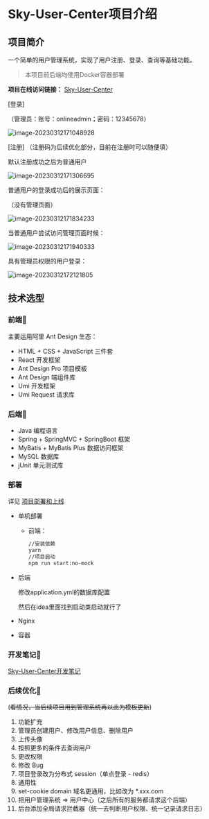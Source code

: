 # Sky-User-Center项目介绍

## 项目简介

一个简单的用户管理系统，实现了用户注册、登录、查询等基础功能。

>  本项目前后端均使用Docker容器部署

**项目在线访问链接：** [Sky-User-Center](http://skyuc.twintea.top)



[登录]

（管理员：账号：onlineadmin；密码：12345678）

![image-20230312171048928](https://img.twintea.top/Projects_Notes/sky-user-center-readme/202303121800164.png)



[注册] （注册码为后续优化部分，目前在注册时可以随便填）

默认注册成功之后为普通用户

![image-20230312171306695](https://img.twintea.top/Projects_Notes/sky-user-center-readme/202303121800165.png)



普通用户的登录成功后的展示页面：

（没有管理页面）

![image-20230312171834233](https://img.twintea.top/Projects_Notes/sky-user-center-readme/202303121800166.png)



当普通用户尝试访问管理页面时候：

![image-20230312171940333](https://img.twintea.top/Projects_Notes/sky-user-center-readme/202303121800167.png)





具有管理员权限的用户登录：

![image-20230312172121805](https://img.twintea.top/Projects_Notes/sky-user-center-readme/202303121800168.png)





## 技术选型

### 前端🐜

主要运用阿里 Ant Design 生态：



- HTML + CSS + JavaScript 三件套
- React 开发框架
- Ant Design Pro 项目模板
- Ant Design 端组件库
- Umi 开发框架
- Umi Request 请求库



### 后端🍃

- Java 编程语言
- Spring + SpringMVC + SpringBoot 框架
- MyBatis + MyBatis Plus 数据访问框架
- MySQL 数据库
- jUnit 单元测试库



### 部署

详见
[项目部署和上线](https://blog.twintea.top/posts/6e6359df.html)


- 单机部署

    - 前端：

      ```bash
      //安装依赖
      yarn
      //项目启动
      npm run start:no-mock
      ```



- 后端

  修改application.yml的数据库配置

  然后在idea里面找到启动类启动就行了



- Nginx

- 容器



### 开发笔记🤔

[Sky-User-Center开发笔记](https://blog.twintea.top/posts/8036cfa7.html)



### 后续优化🤭

(~~看情况，当后续项目用到管理系统再以此为模板更新~~)

1. 功能扩充
1. 管理员创建用户、修改用户信息、删除用户
2. 上传头像
3. 按照更多的条件去查询用户
4. 更改权限
2. 修改 Bug
3. 项目登录改为分布式 session（单点登录 - redis）
4. 通用性
1. set-cookie domain 域名更通用，比如改为 *.xxx.com
2. 把用户管理系统 => 用户中心（之后所有的服务都请求这个后端）
5. 后台添加全局请求拦截器（统一去判断用户权限、统一记录请求日志）

